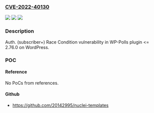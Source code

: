 ### [CVE-2022-40130](https://cve.mitre.org/cgi-bin/cvename.cgi?name=CVE-2022-40130)
![](https://img.shields.io/static/v1?label=Product&message=WP-Polls%20(WordPress%20plugin)&color=blue)
![](https://img.shields.io/static/v1?label=Version&message=%3C%3D%202.76.0%3C%3D%202.76.0%20&color=brighgreen)
![](https://img.shields.io/static/v1?label=Vulnerability&message=Race%20condition&color=brighgreen)

### Description

Auth. (subscriber+) Race Condition vulnerability in WP-Polls plugin <= 2.76.0 on WordPress.

### POC

#### Reference
No PoCs from references.

#### Github
- https://github.com/20142995/nuclei-templates


